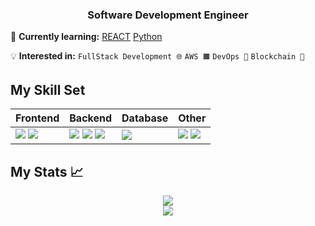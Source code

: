 ### <div align="center" width="200">Software Development Engineer</div>

🧠 **Currently learning:** [REACT](https://reactjs.org/) [Python](https://www.python.org/downloads/)

💡 **Interested in:** `FullStack Development 🌐` `AWS 🟧` `DevOps 🚀` `Blockchain 🔗`

## My Skill Set
<div align="center">
<table>
    <thead>
        <tr>
            <th>Frontend</th>
            <th>Backend</th>
            <th>Database</th>
            <th>Other</th>
        </tr>
    </thead>
    <tbody>
        <tr>
            <td>
               <img src="https://img.shields.io/badge/JavaScript-007ACC?style=for-the-badge&logo=javascript&logoColor=white" />
               <img src="https://img.shields.io/badge/React-20232A?style=for-the-badge&logo=react&logoColor=61DAFB" />
            </td>
            <td>
                 <img src="https://img.shields.io/badge/Python-F7F7F7?style=for-the-badge&logo=python&logoColor=3776AB" /> 
                <img src="https://img.shields.io/badge/C++-F7F7F7?style=for-the-badge&logo=cplusplus&logoColor=black" />
                <img src="https://img.shields.io/badge/Java-F7F7F7?style=for-the-badge&?&logo=Java&logoColor=007396" />
            </td>
            <td>
                <img src="https://img.shields.io/badge/MySQL-42759C?style=for-the-badge&logo=mysql&logoColor=white" />
            </td>
            <td>
                <img src="https://img.shields.io/badge/Linux-F7F7F7?style=for-the-badge&logo=linux&logoColor=black" />
                <img src="https://img.shields.io/badge/Git-F7F7F7?style=for-the-badge&logo=git&logoColor=black" />
            </td>
        </tr>
    </tbody>
</table>
</div>

## My Stats 📈

<div align="center">   
    <img src="https://github-readme-stats.vercel.app/api?username=Lopeare&hide=contribs&show_icons=true" />
</div>

<div align="center">
    <img src="https://github-readme-stats.vercel.app/api/top-langs/?username=Lopeare&layout=compact"  />
</div>

